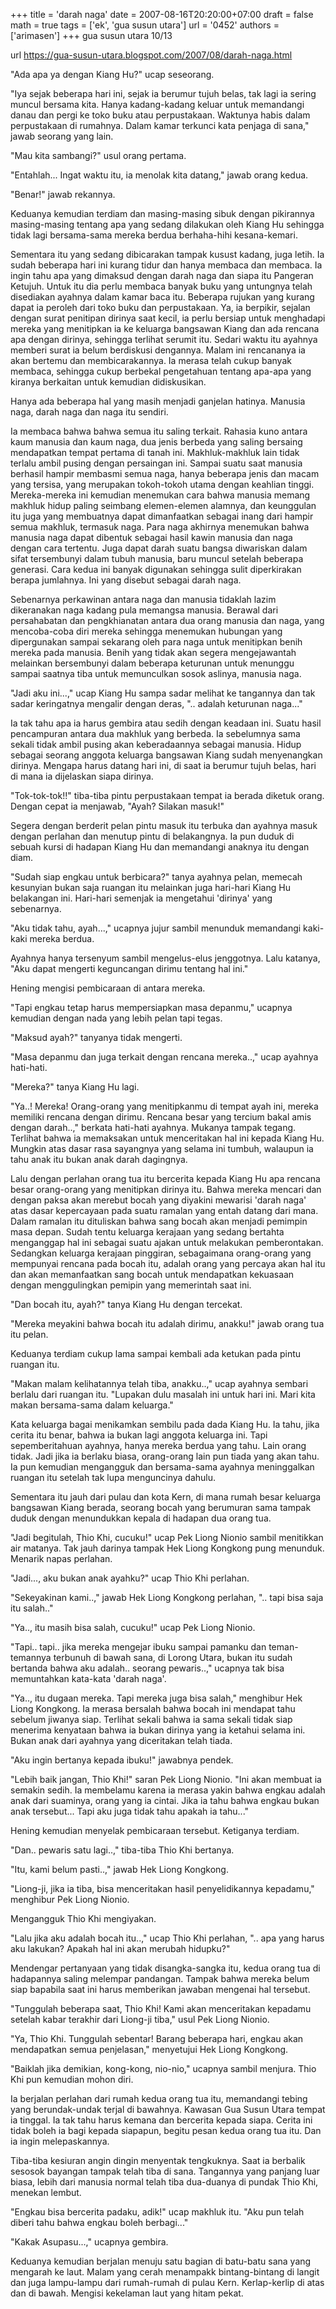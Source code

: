 +++
title = 'darah naga'
date = 2007-08-16T20:20:00+07:00
draft = false
math = true
tags = ['ek', 'gua susun utara']
url = '0452'
authors = ['arimasen']
+++
gua susun utara 10/13 <!--more-->

url https://gua-susun-utara.blogspot.com/2007/08/darah-naga.html

"Ada apa ya dengan Kiang Hu?" ucap seseorang.

"Iya sejak beberapa hari ini, sejak ia berumur tujuh belas, tak lagi ia sering muncul bersama kita. Hanya kadang-kadang keluar untuk memandangi danau dan pergi ke toko buku atau perpustakaan. Waktunya habis dalam perpustakaan di rumahnya. Dalam kamar terkunci kata penjaga di sana," jawab seorang yang lain.

"Mau kita sambangi?" usul orang pertama.

"Entahlah... Ingat waktu itu, ia menolak kita datang," jawab orang kedua.

"Benar!" jawab rekannya.

Keduanya kemudian terdiam dan masing-masing sibuk dengan pikirannya masing-masing tentang apa yang sedang dilakukan oleh Kiang Hu sehingga tidak lagi bersama-sama mereka berdua berhaha-hihi kesana-kemari.

Sementara itu yang sedang dibicarakan tampak kusust kadang, juga letih. Ia sudah beberapa hari ini kurang tidur dan hanya membaca dan membaca. Ia ingin tahu apa yang dimaksud dengan darah naga dan siapa itu Pangeran Ketujuh. Untuk itu dia perlu membaca banyak buku yang untungnya telah disediakan ayahnya dalam kamar baca itu. Beberapa rujukan yang kurang dapat ia peroleh dari toko buku dan perpustakaan. Ya, ia berpikir, sejalan dengan surat penitipan dirinya saat kecil, ia perlu bersiap untuk menghadapi mereka yang menitipkan ia ke keluarga bangsawan Kiang dan ada rencana apa dengan dirinya, sehingga terlihat serumit itu. Sedari waktu itu ayahnya memberi surat ia belum berdiskusi dengannya. Malam ini rencananya ia akan bertemu dan membicarakannya. Ia merasa telah cukup banyak membaca, sehingga cukup berbekal pengetahuan tentang apa-apa yang kiranya berkaitan untuk kemudian didiskusikan.

Hanya ada beberapa hal yang masih menjadi ganjelan hatinya. Manusia naga, darah naga dan naga itu sendiri.

Ia membaca bahwa bahwa semua itu saling terkait. Rahasia kuno antara kaum manusia dan kaum naga, dua jenis berbeda yang saling bersaing mendapatkan tempat pertama di tanah ini. Makhluk-makhluk lain tidak terlalu ambil pusing dengan persaingan ini. Sampai suatu saat manusia berhasil hampir membasmi semua naga, hanya beberapa jenis dan macam yang tersisa, yang merupakan tokoh-tokoh utama dengan keahlian tinggi. Mereka-mereka ini kemudian menemukan cara bahwa manusia memang makhluk hidup paling seimbang elemen-elemen alamnya, dan keunggulan itu juga yang membuatnya dapat dimanfaatkan sebagai inang dari hampir semua makhluk, termasuk naga. Para naga akhirnya menemukan bahwa manusia naga dapat dibentuk sebagai hasil kawin manusia dan naga dengan cara tertentu. Juga dapat darah suatu bangsa diwariskan dalam sifat tersembunyi dalam tubuh manusia, baru muncul setelah beberapa generasi. Cara kedua ini banyak digunakan sehingga sulit diperkirakan berapa jumlahnya. Ini yang disebut sebagai darah naga.

Sebenarnya perkawinan antara naga dan manusia tidaklah lazim dikeranakan naga kadang pula memangsa manusia. Berawal dari persahabatan dan pengkhianatan antara dua orang manusia dan naga, yang mencoba-coba diri mereka sehingga menemukan hubungan yang dipergunakan sampai sekarang oleh para naga untuk menitipkan benih mereka pada manusia. Benih yang tidak akan segera mengejawantah melainkan bersembunyi dalam beberapa keturunan untuk menunggu sampai saatnya tiba untuk memunculkan sosok aslinya, manusia naga.

"Jadi aku ini...," ucap Kiang Hu sampa sadar melihat ke tangannya dan tak sadar keringatnya mengalir dengan deras, ".. adalah keturunan naga..."

Ia tak tahu apa ia harus gembira atau sedih dengan keadaan ini. Suatu hasil pencampuran antara dua makhluk yang berbeda. Ia sebelumnya sama sekali tidak ambil pusing akan keberadaannya sebagai manusia. Hidup sebagai seorang anggota keluarga bangsawan Kiang sudah menyenangkan dirinya. Mengapa harus datang hari ini, di saat ia berumur tujuh belas, hari di mana ia dijelaskan siapa dirinya.

"Tok-tok-tok!!" tiba-tiba pintu perpustakaan tempat ia berada diketuk orang. Dengan cepat ia menjawab, "Ayah? Silakan masuk!"

Segera dengan berderit pelan pintu masuk itu terbuka dan ayahnya masuk dengan perlahan dan menutup pintu di belakangnya. Ia pun duduk di sebuah kursi di hadapan Kiang Hu dan memandangi anaknya itu dengan diam.

"Sudah siap engkau untuk berbicara?" tanya ayahnya pelan, memecah kesunyian bukan saja ruangan itu melainkan juga hari-hari Kiang Hu belakangan ini. Hari-hari semenjak ia mengetahui 'dirinya' yang sebenarnya.

"Aku tidak tahu, ayah...," ucapnya jujur sambil menunduk memandangi kaki-kaki mereka berdua.

Ayahnya hanya tersenyum sambil mengelus-elus jenggotnya. Lalu katanya, "Aku dapat mengerti keguncangan dirimu tentang hal ini."

Hening mengisi pembicaraan di antara mereka.

"Tapi engkau tetap harus mempersiapkan masa depanmu," ucapnya kemudian dengan nada yang lebih pelan tapi tegas.

"Maksud ayah?" tanyanya tidak mengerti.

"Masa depanmu dan juga terkait dengan rencana mereka..," ucap ayahnya hati-hati.

"Mereka?" tanya Kiang Hu lagi.

"Ya..! Mereka! Orang-orang yang menitipkanmu di tempat ayah ini, mereka memiliki rencana dengan dirimu. Rencana besar yang tercium bakal amis dengan darah..," berkata hati-hati ayahnya. Mukanya tampak tegang. Terlihat bahwa ia memaksakan untuk menceritakan hal ini kepada Kiang Hu. Mungkin atas dasar rasa sayangnya yang selama ini tumbuh, walaupun ia tahu anak itu bukan anak darah dagingnya.

Lalu dengan perlahan orang tua itu bercerita kepada Kiang Hu apa rencana besar orang-orang yang menitipkan dirinya itu. Bahwa mereka mencari dan dengan paksa akan merebut bocah yang diyakini mewarisi 'darah naga' atas dasar kepercayaan pada suatu ramalan yang entah datang dari mana. Dalam ramalan itu dituliskan bahwa sang bocah akan menjadi pemimpin masa depan. Sudah tentu keluarga kerajaan yang sedang bertahta menganggap hal ini sebagai suatu ajakan untuk melakukan pemberontakan. Sedangkan keluarga kerajaan pinggiran, sebagaimana orang-orang yang mempunyai rencana pada bocah itu, adalah orang yang percaya akan hal itu dan akan memanfaatkan sang bocah untuk mendapatkan kekuasaan dengan menggulingkan pemipin yang memerintah saat ini.

"Dan bocah itu, ayah?" tanya Kiang Hu dengan tercekat.

"Mereka meyakini bahwa bocah itu adalah dirimu, anakku!" jawab orang tua itu pelan.

Keduanya terdiam cukup lama sampai kembali ada ketukan pada pintu ruangan itu.

"Makan malam kelihatannya telah tiba, anakku..," ucap ayahnya sembari berlalu dari ruangan itu. "Lupakan dulu masalah ini untuk hari ini. Mari kita makan bersama-sama dalam keluarga."

Kata keluarga bagai menikamkan sembilu pada dada Kiang Hu. Ia tahu, jika cerita itu benar, bahwa ia bukan lagi anggota keluarga ini. Tapi sepemberitahuan ayahnya, hanya mereka berdua yang tahu. Lain orang tidak. Jadi jika ia berlaku biasa, orang-orang lain pun tiada yang akan tahu. Ia pun kemudian mengangguk dan bersama-sama ayahnya meninggalkan ruangan itu setelah tak lupa menguncinya dahulu.

Sementara itu jauh dari pulau dan kota Kern, di mana rumah besar keluarga bangsawan Kiang berada, seorang bocah yang berumuran sama tampak duduk dengan menundukkan kepala di hadapan dua orang tua.

"Jadi begitulah, Thio Khi, cucuku!" ucap Pek Liong Nionio sambil menitikkan air matanya. Tak jauh darinya tampak Hek Liong Kongkong pung menunduk. Menarik napas perlahan.

"Jadi..., aku bukan anak ayahku?" ucap Thio Khi perlahan.

"Sekeyakinan kami..," jawab Hek Liong Kongkong perlahan, ".. tapi bisa saja itu salah.."

"Ya.., itu masih bisa salah, cucuku!" ucap Pek Liong Nionio.

"Tapi.. tapi.. jika mereka mengejar ibuku sampai pamanku dan teman-temannya terbunuh di bawah sana, di Lorong Utara, bukan itu sudah bertanda bahwa aku adalah.. seorang pewaris..," ucapnya tak bisa memuntahkan kata-kata 'darah naga'.

"Ya.., itu dugaan mereka. Tapi mereka juga bisa salah," menghibur Hek Liong Kongkong. Ia merasa bersalah bahwa bocah ini mendapat tahu sebelum jiwanya siap. Terlihat sekali bahwa ia sama sekali tidak siap menerima kenyataan bahwa ia bukan dirinya yang ia ketahui selama ini. Bukan anak dari ayahnya yang diceritakan telah tiada.

"Aku ingin bertanya kepada ibuku!" jawabnya pendek.

"Lebih baik jangan, Thio Khi!" saran Pek Liong Nionio. "Ini akan membuat ia semakin sedih. Ia membelamu karena ia merasa yakin bahwa engkau adalah anak dari suaminya, orang yang ia cintai. Jika ia tahu bahwa engkau bukan anak tersebut... Tapi aku juga tidak tahu apakah ia tahu..."

Hening kemudian menyelak pembicaraan tersebut. Ketiganya terdiam.

"Dan.. pewaris satu lagi..," tiba-tiba Thio Khi bertanya.

"Itu, kami belum pasti..," jawab Hek Liong Kongkong.

"Liong-ji, jika ia tiba, bisa menceritakan hasil penyelidikannya kepadamu," menghibur Pek Liong Nionio.

Mengangguk Thio Khi mengiyakan.

"Lalu jika aku adalah bocah itu..," ucap Thio Khi perlahan, ".. apa yang harus aku lakukan? Apakah hal ini akan merubah hidupku?"

Mendengar pertanyaan yang tidak disangka-sangka itu, kedua orang tua di hadapannya saling melempar pandangan. Tampak bahwa mereka belum siap bapabila saat ini harus memberikan jawaban mengenai hal tersebut.

"Tunggulah beberapa saat, Thio Khi! Kami akan menceritakan kepadamu setelah kabar terakhir dari Liong-ji tiba," usul Pek Liong Nionio.

"Ya, Thio Khi. Tunggulah sebentar! Barang beberapa hari, engkau akan mendapatkan semua penjelasan," menyetujui Hek Liong Kongkong.

"Baiklah jika demikian, kong-kong, nio-nio," ucapnya sambil menjura. Thio Khi pun kemudian mohon diri.

Ia berjalan perlahan dari rumah kedua orang tua itu, memandangi tebing yang berundak-undak terjal di bawahnya. Kawasan Gua Susun Utara tempat ia tinggal. Ia tak tahu harus kemana dan bercerita kepada siapa. Cerita ini tidak boleh ia bagi kepada siapapun, begitu pesan kedua orang tua itu. Dan ia ingin melepaskannya.

Tiba-tiba kesiuran angin dingin menyentak tengkuknya. Saat ia berbalik sesosok bayangan tampak telah tiba di sana. Tangannya yang panjang luar biasa, lebih dari manusia normal telah tiba dua-duanya di pundak Thio Khi, menekan lembut.

"Engkau bisa bercerita padaku, adik!" ucap makhluk itu. "Aku pun telah diberi tahu bahwa engkau boleh berbagi..."

"Kakak Asupasu...," ucapnya gembira.

Keduanya kemudian berjalan menuju satu bagian di batu-batu sana yang mengarah ke laut. Malam yang cerah menampakk bintang-bintang di langit dan juga lampu-lampu dari rumah-rumah di pulau Kern. Kerlap-kerlip di atas dan di bawah. Mengisi kekelaman laut yang hitam pekat.
